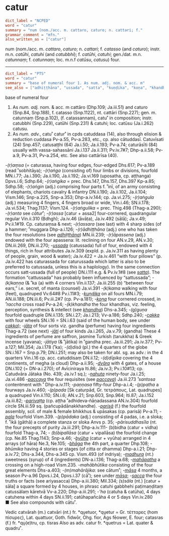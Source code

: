 # catur

``` toml
dict_label = "NCPED"
word = "catur"
summary = "num (nom./acc. m. cattaro, caturo; n. cattari; f."
grammar_comment = "mfn."
also_written_as = ["catur"]
```

num (nom./acc. m. *cattaro*, *caturo*; n. *cattari*; f. *catasso* (and *caturo*); instr. m.n. *catūhi*, *catuhi* (and *catubbhi*); f. *catūhi*, *catuhi*; gen./dat. m.n. *catunnaṃ*; f. *catunnaṃ*; loc. m.n.f *catūsu*, *catusu*) four.

--------------------

``` toml
dict_label = "PTS"
word = "catur"
summary = "base of numeral four 1. As num. adj. nom. & acc. m"
see_also = ["adhiṭṭhāna", "ussada", "satta", "kuṇḍika", "koṇa", "khandha", "cakka", "cakka", "jāta", "jāti", "dvāra", "nahuta", "paccaya", "paccaya", "parivaṭṭa", "parisā", "pala", "byūha", "bhāga", "madhura", "mahāpatha", "māsa", "māsa", "sacca"]
```

base of numeral four

1. As *num. adj.* nom. & acc. m cattāro (Dhp.109; Ja.iii.51) and caturo (Snp.84, Snp.188), f. catasso (Snp.1122), nt. cattāri (Snp.227); gen. m. catunnaṃ (Snp.p.102), (f. catassannaṃ), catu˚ in composition; instr. catubbhi (Snp.229), catūhi (Snp.231) & catuhi; loc. catūsu (Ja.i.262) catusu.
2. As *num. adv.*, catu˚ catur˚ in cpds catuddasa (14), also through elision & reduction cuddasa Pv\-a.55, Pv\-a.283, etc., cp. also cātuddasī. Catuvīsati (24) Snp.457; catusaṭṭhi (64) Ja.i.50; Ja.ii.193; Pv\-a.74; caturāsīti (84) usually with vassa\-sahassāni Ja.i.137 Ja.ii.311; Pv.iv.7#7; Dhp\-a.ii.58; Pv\-a.9, Pv\-a.31, Pv\-a.254, etc. See also cattārīsa (40).

*\-(r)aṃsa* (= caturassa, having four edges, four\-edged Dhs.617; Pv\-a.189 (read ˚sobhitāya); *\-(r)aṅga* (consisting of) four limbs or divisions, fourfold MN.i.77; Ja.i.390; Ja.ii.190, Ja.ii.192; Ja.vi.169 (uposatha, cp. aṭṭhanga) Dpvs.i.6; Sdhp.64; *\-(r)aṅgika* = prec. Dhs.147, Dhs.157, Dhs.397 Kp\-a.85; Sdhp.58; *\-(r)aṅgin* (adj.) comprising four parts f. ˚inī, of an army consisting of elephants, chariots cavalry & infantry DN.ii.190; Ja.ii.102, Ja.ii.104; Vism.146; Snp\-a.225, Snp\-a.353; Dhp\-a.iv.144; cp. Ja.vi.275; *\-(r)aṅgula* (adj.) measuring 4 fingers, 4 fingers broad or wide, Vin.i.46; SN.ii.178; Ja.vi.534; Thag.1137; Vism.124. *\-(r)aṅgulika* = prec. Thig.498 (Thag\-a.290); *\-(r)anta* see *cātur*˚; *\-(r)assa* [catur \+ assa2] four\-cornered, quadrangular regular Vin.ii.310 (Bdhgh); Ja.iv.46 (āvāṭa), Ja.iv.492 (sālā); Ja.v.49; Pv.ii.1#19. Cp. caturaṃsa & next; *\-(r)assara* (see last) with 4 sharp sides (of a hammer; ˚muggara Dhp\-a.i.126; *\-(r)ādhiṭṭhāna* (adj.) one who has taken the four resolutions (see *[adhiṭṭhāna](adhiṭṭhāna.md)*) MN.iii.239; *\-(r)āpassena* (adj.) endowed with the four apassena: lit. reclining on four AN.v.29, AN.v.30; DN.iii.269, DN.iii.270; *\-[ussada](ussada.md)* (catussada) full of four, endowed with 4 things, rich in four attributes Ja.iv.309 (expld. p. Ja.iv.311 as having plenty of people, grain, wood & water); Ja.iv.422 = Ja.iv.461 “with four pillows” (p. Ja.iv.422 has caturassada for caturussada which latter is also to be preferred to catussada, unless this is a haplology). In the same connection occurs satt\-ussada (full of people) DN.i.111 e.g. & Pv.iv.1#8 (see *[satta](satta.md)*). The formation “cattussada” has probably been influenced by “sattussada”; *\-(k)kaṇṇa* (& ˚ka (a) with 4 corners Vin.ii.137; Ja.iii.255 (b) “between four ears,” i.e. secret, of manta (counsel) Ja.vi.391 *\-(k)kama* walking with four (feet), quadruped Vv.64#8 Pv.i.11#3; *\-[kuṇḍika](kuṇḍika.md)* on all fours MN.i.79; AN.iii.188; DN.iii.6; Pv.iii.2#7 (cp. Pv\-a.181); *\-[koṇa](koṇa.md)* four cornered crossed, in *˚raccha* cross road Pv\-a.24; *\-(k)khandha* the four khandhas, viz. feeling, perception, synthesis & intellect (see *[khandha](khandha.md)*) Dhs\-a.345; *\-(g)guṇa* fourfold quadruple DN.ii.135; SN.i.27; Ja.i.213; Vv\-a.186; Sdhp.240; *\-[cakka](cakka.md)* with four wheels SN.i.16 = SN.i.63 (said of the human body, see under *[cakka](cakka.md)*); *\-[jāta](jāta.md)* of four sorts viz. gandha (perfume) having four ingredients Thag\-a.72 (see next) *\-[jāti](jāti.md)* of four kinds Ja.i.265, Ja.v.79; (gandha) These 4 ingredients of perfume are saffron, jasmine Turkish (tarukkha) & Greek incense (yavana); *\-jātiya* (& ˚jātika) in ˚gandha prec. Ja.iii.291; Ja.iv.377; Pv\-a.127; Mil.354; Ja.i.178 (˚ka); *\-(d)disā* (pl.) the 4 quarters of the globe SN.i.167 = Snp.p.79; DN.i.251; may also be taken for abl. sg. as adv.: in the 4 quarters Vin.i.16 cp. acc. catuddisaṃ DN.ii.12; *\-(d)dīpika* covering the 4 continents, of megha (a cloud) Dhp\-a.ii.95; *\-[dvāra](dvāra.md)* with 4 gates, of a house DN.i.102 (= DN\-a.i.270); of Avīciniraya Iti.86; Ja.iv.3; Pv.i.10#13; cp. Catudvāra Jātaka (No. 439; Ja.iv.1 sq.); *\-[nahuta](nahuta.md)* ninety\-four Ja.i.25; Ja.vi.486 *\-[paccaya](paccaya.md)* the four requisites (see *[paccaya](paccaya.md)*) Ja.iii.273 *˚santosa* contentment with ˚ Dhp\-a.iv.111; *\-paṇṇasa* fifty\-four Dhp\-a.i.4; *\-(p)patha* a fourways Ja.iv.460; *\-(p)pada* [Sk caturpād, Gr. τετράπους, Lat. quadrupes] a quadruped Vin.ii.110; SN.i.6; AN.v.21; Snp.603, Snp.964; Iti.87; Ja.i.152 Ja.iii.82; *\-[parivaṭṭa](parivaṭṭa.md)* (cp. aṭṭha ˚adhideva\-ñāṇadassana AN.iv.304) fourfold circle SN.iii.59 sq. (pañcupādānakkhandhe). *\-[parisā](parisā.md)* (f.) the fourfold assembly, scil. of male & female bhikkhus & upāsakas (cp. parisā) Pv\-a.11; *\-[pala](pala.md)* fourfold Vism.339. *\-(p)pādaka* (adj.) consisting of 4 padas, i.e. a sloka; f. ˚ikā (gāthā) a complete stanza or sloka Anvs p. 35; *\-pārisuddhasīla* (nt. the four precepts of purity Ja.iii.291; Dhp\-a.iv.111\- (b)bidha (catur \+ vidha) fourfold Thag\-a, 74; *\- (b)bipallāsa* (catur \+ vipallāsa) the fourfold change (cp. Ne.85 Thag.1143; Snp\-a.46; *\-[byūha](byūha.md)* (catur \+ vyūha) arranged in 4 arrays (of hāra) Ne.3, Ne.105; *\-[bhāga](bhāga.md)* the 4th part, a quarter Dhp.108; *\-bhūmika* having 4 stories or stages (of citta or dhamma) Dhp\-a.i.21; Dhp\-a.iv.72; Dhs\-a.344, Dhs\-a.345 cp. Vism.493 (of indriya); *\-[madhura](madhura.md)* (nt.) sweetness (syrup) of 4 (ingredients) DN\-a.i.136; Thag\-a.68; *\-[mahāpatha](mahāpatha.md)* a crossing on a high\-road Vism.235. *\-mahābhūtika* consisting of the four great elements Dhs\-a.403; *\-(m)mahārājika*: see cātum˚; *\-[māsa](māsa.md)* 4 months, a season Pv\-a.96 Dpvs.i.24, Dpvs.i.37 (cā˚); see under *[māsa](māsa.md)*; *\-[sacca](sacca.md)* the four truths or facts (see ariyasacca) Dhp\-a.iii.380; Mil.334; *(s)sāla* (nt.) [catur \+ sāla] a square formed by 4 houses, in phrasc catuhi gabbhehi paṭimaṇḍitaṃ catussälaṃ kāretvā Vv\-a.220; Dhp\-a.iii.291; *\-’ha* (catuha & catūha), 4 days catuhena within 4 days SN.ii.191; catūhapañcāha 4 or 5 days Vin.iv.280  
■ See also compounds with cātu˚.

Vedic catvārah (m.) catvāri (nt.) fr. \*qṷetuor, \*qṷetur = Gr. τέτταρες (hom πίσυρες), Lat. quattuor, Goth. fidwōr, Ohg. fior, Ags fēower, E. four; catasras (f.) fr. \*qṷ(e)tru, cp. tisras Also as adv. catur fr. \*quetrus = Lat. quater & quadru˚.

